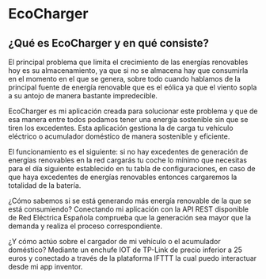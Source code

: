 # EcoCharger
## ¿Qué es EcoCharger y en qué consiste? 
El principal problema que limita el crecimiento de las energías renovables hoy es su almacenamiento, ya que si no se almacena hay que consumirla en el momento en el que se genera, sobre todo cuando hablamos de la principal fuente de energía renovable que es el eólica ya que el viento sopla a su antojo de manera bastante impredecible.

EcoCharger es mi aplicación creada para solucionar este problema y que de esa manera entre todos podamos tener una energía sostenible sin que se tiren los excedentes. Esta aplicación gestiona la de carga tu vehículo eléctrico o acumulador doméstico de manera sostenible y eficiente.

El funcionamiento es el siguiente: si no hay excedentes de generación de energías renovables en la red cargarás tu coche lo mínimo que necesitas para el día siguiente establecido en tu tabla de configuraciones, en caso de que haya excedentes de energías renovables entonces cargaremos la totalidad de la batería.

¿Cómo sabemos si se está generando más energía renovable de la que se está consumiendo? Conectando mi aplicación con la API REST disponible de Red Eléctrica Española comprueba que la generación sea mayor que la demanda y realiza el proceso correspondiente.

¿Y cómo actúo sobre el cargador de mi vehículo o el acumulador doméstico? Mediante un enchufe IOT de TP-Link de precio inferior a 25 euros y conectado a través de la plataforma IFTTT la cual puedo interactuar desde mi app inventor.
